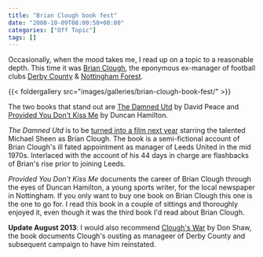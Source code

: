```yaml
---
title: "Brian Clough book fest"
date: "2008-10-09T08:00:50+00:00"
categories: ["Off Topic"]
tags: []
---
```


Occasionally, when the mood takes me, I read up on a topic to a reasonable depth. This time it was <a href="http://en.wikipedia.org/wiki/Brian_Clough">Brian Clough</a>, the eponymous ex-manager of football clubs <a href="http://en.wikipedia.org/wiki/Derby_County_F.C.">Derby County</a> &amp; <a href="http://en.wikipedia.org/wiki/Nottingham_Forest_F.C.">Nottingham Forest</a>.

{{< foldergallery src="images/galleries/brian-clough-book-fest/" >}}

The two books that stand out are <a href="http://www.amazon.co.uk/Damned-Utd-David-Peace/dp/0571224261">The Damned Utd</a> by David Peace and <a href="http://www.amazon.co.uk/Provided-You-Dont-Kiss-Me/dp/0007247117/">Provided You Don't Kiss Me</a> by Duncan Hamilton.

<em>The Damned Utd</em> is to be <a href="http://en.wikipedia.org/wiki/The_Damned_United">turned into a film next year</a> starring the talented Michael Sheen as Brian Clough. The book is a semi-fictional account of Brian Clough's ill fated appointment as manager of Leeds United in the mid 1970s. Interlaced with the account of his 44 days in charge are flashbacks of Brian's rise prior to joining Leeds.

<em>Provided You Don't Kiss Me</em> documents the career of Brian Clough through the eyes of Duncan Hamilton, a young sports writer, for the local newspaper in Nottingham. If you only want to buy one book on Brian Clough this one is the one to go for. I read this book in a couple of sittings and thoroughly enjoyed it, even though it was the third book I'd read about Brian Clough.

<strong>Update August 2013</strong>: I would also recommend <a href="http://www.amazon.co.uk/Cloughs-War-Don-Shaw/dp/0091928648/">Clough's War</a> by Don Shaw, the book documents Clough's ousting as manageer of Derby County and subsequent campaign to have him reinstated.
